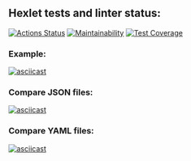 ## Hexlet tests and linter status:

[![Actions Status](https://github.com/xomnrt/frontend-project-46/actions/workflows/hexlet-check.yml/badge.svg)](https://github.com/xomnrt/frontend-project-46/actions)
[![Maintainability](https://api.codeclimate.com/v1/badges/ad0b0e1883e4469667ff/maintainability)](https://codeclimate.com/github/xomnrt/frontend-project-46/maintainability)
[![Test Coverage](https://api.codeclimate.com/v1/badges/ad0b0e1883e4469667ff/test_coverage)](https://codeclimate.com/github/xomnrt/frontend-project-46/test_coverage)

### Example:

[![asciicast](https://asciinema.org/a/t0mUPJQZH6G15Mi8vrcTWWtYa.svg)](https://asciinema.org/a/t0mUPJQZH6G15Mi8vrcTWWtYa)

### Compare JSON files:

[![asciicast](https://asciinema.org/a/vB082p9fNFbA95Sho8XRLN12V.svg)](https://asciinema.org/a/vB082p9fNFbA95Sho8XRLN12V)

### Compare YAML files:

[![asciicast](https://asciinema.org/a/cZ7649ZKVlvXBjlir1pGrJKiZ.svg)](https://asciinema.org/a/cZ7649ZKVlvXBjlir1pGrJKiZ)
